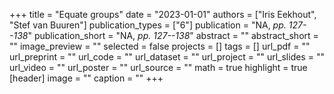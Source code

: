 +++
title = "Equate groups"
date = "2023-01-01"
authors = ["Iris Eekhout", "Stef van Buuren"]
publication_types = ["6"]
publication = "NA, _pp. 127--138_"
publication_short = "NA, _pp. 127--138_"
abstract = ""
abstract_short = ""
image_preview = ""
selected = false
projects = []
tags = []
url_pdf = ""
url_preprint = ""
url_code = ""
url_dataset = ""
url_project = ""
url_slides = ""
url_video = ""
url_poster = ""
url_source = ""
math = true
highlight = true
[header]
image = ""
caption = ""
+++
